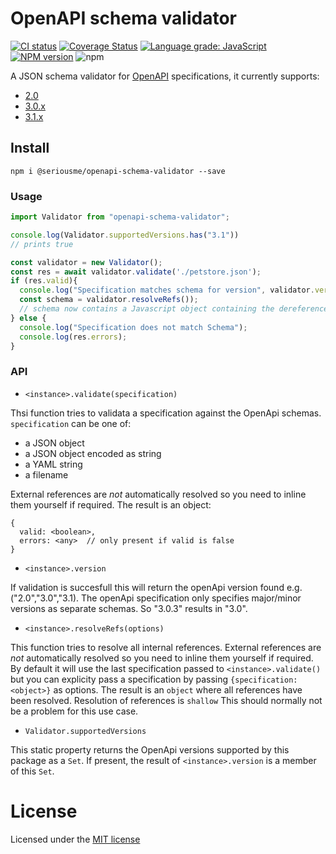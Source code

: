 # OpenAPI schema validator
[![CI status](https://github.com/seriousme/openapi-schema-validator/workflows/Node.js%20CI/badge.svg)](https://github.com/seriousme/openapi-schema-validator/actions?query=workflow%3A%22Node.js+CI%22)
[![Coverage Status](https://coveralls.io/repos/github/seriousme/openapi-schema-validator/badge.svg?branch=master)](https://coveralls.io/github/seriousme/openapi-schema-validator?branch=master)
[![Language grade: JavaScript](https://img.shields.io/lgtm/grade/javascript/g/seriousme/openapi-schema-validator.svg?logo=lgtm&logoWidth=18)](https://lgtm.com/projects/g/seriousme/openapi-schema-validator/context:javascript)
[![NPM version](https://img.shields.io/npm/v/@seriousme/openapi-schema-validator.svg)](https://www.npmjs.com/package/seriousme/openapi-schema-validator)
![npm](https://img.shields.io/npm/dm/@seriousme/openapi-schema-validator)



A JSON schema validator for [OpenAPI](https://www.openapis.org/) specifications, it currently supports:
- [2.0](https://spec.openapis.org/oas/v2.0)
- [3.0.x](https://spec.openapis.org/oas/v3.0.3)
- [3.1.x](https://spec.openapis.org/oas/v3.1.0)

<a name="install"></a>
## Install 
```
npm i @seriousme/openapi-schema-validator --save
```

<a name="Usage"></a>
### Usage

```javascript
import Validator from "openapi-schema-validator";

console.log(Validator.supportedVersions.has("3.1"))
// prints true

const validator = new Validator();
const res = await validator.validate('./petstore.json');
if (res.valid){
  console.log("Specification matches schema for version", validator.version);
  const schema = validator.resolveRefs());
  // schema now contains a Javascript object containing the dereferenced schema
} else {
  console.log("Specification does not match Schema");
  console.log(res.errors);
}

```

<a name="Usage"></a>
### API
- `<instance>.validate(specification)`

Thsi function tries to validata a specification against the OpenApi schemas. `specification` can be one of:

- a JSON object
- a JSON object encoded as string
- a YAML string
- a filename

External references are *not* automatically resolved so you need to inline them yourself if required.
The result is an object:
```
{
  valid: <boolean>,
  errors: <any>  // only present if valid is false
}
```

- `<instance>.version`

If validation is succesfull this will return the openApi version found e.g. ("2.0","3.0","3.1).
The openApi specification only specifies major/minor versions as separate schemas. So "3.0.3" results in "3.0".

- `<instance>.resolveRefs(options)`

This function tries to resolve all internal references. External references are *not* automatically resolved so you need to inline them yourself if required. By default it will use the last specification passed to `<instance>.validate()`
but you can explicity pass a specification by passing `{specification:<object>}` as options.
The result is an `object` where all references have been resolved.
Resolution of references is `shallow` This should normally not be a problem for this use case.

- `Validator.supportedVersions`

This static property returns the OpenApi versions supported by this package as a `Set`. If present, the result of `<instance>.version` is a member of this `Set`.

<a name="license"></a>
# License
Licensed under the [MIT license](https://opensource.org/licenses/MIT)
